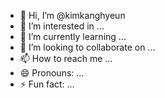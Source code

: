 - 👋 Hi, I’m @kimkanghyeun
- 👀 I’m interested in ...
- 🌱 I’m currently learning ...
- 💞️ I’m looking to collaborate on ...
- 📫 How to reach me ...
- 😄 Pronouns: ...
- ⚡ Fun fact: ...

<!---
kimkanghyeun/kimkanghyeun is a ✨ special ✨ repository because its `README.md` (this file) appears on your GitHub profile.
You can click the Preview link to take a look at your changes.
--->
